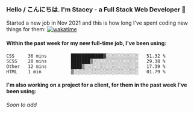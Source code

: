 ### Hello / こんにちは. I'm Stacey - a Full Stack Web Developer 👋

Started a new job in Nov 2021 and this is how long I've spent coding new things for them: [![wakatime](https://wakatime.com/badge/user/86082ce1-bca4-4a02-a7a3-c2242e42ac7a/project/12b01edb-1cc9-44e6-b4ef-181fde524dc6.svg)](https://wakatime.com/badge/user/86082ce1-bca4-4a02-a7a3-c2242e42ac7a/project/12b01edb-1cc9-44e6-b4ef-181fde524dc6)

#### Within the past week for my new full-time job, I've been using:
<!--START_SECTION:waka-->
```text
CSS     36 mins         ████████████▓░░░░░░░░░░░░   51.32 % 
SCSS    20 mins         ███████▒░░░░░░░░░░░░░░░░░   29.38 % 
Other   12 mins         ████▒░░░░░░░░░░░░░░░░░░░░   17.39 % 
HTML    1 min           ▒░░░░░░░░░░░░░░░░░░░░░░░░   01.79 % 
```
<!--END_SECTION:waka-->

#### I'm also working on a project for a client, for them in the past week I've been using:
*Soon to add*

